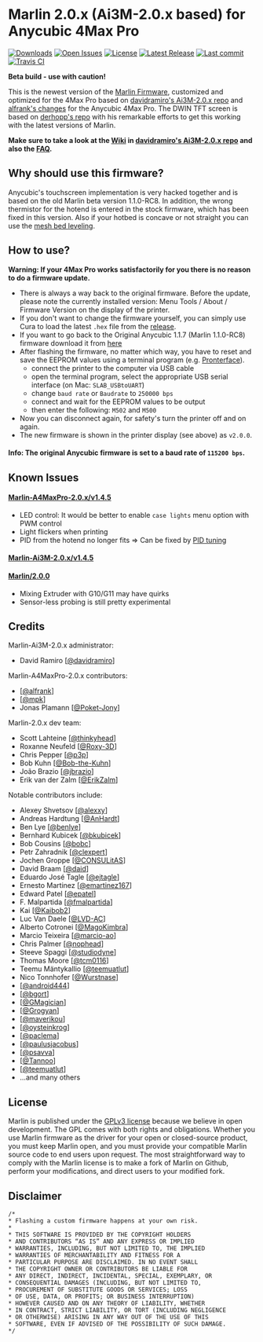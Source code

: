 # Marlin 2.0.x (Ai3M-2.0.x based) for Anycubic 4Max Pro

[![Downloads](https://img.shields.io/github/downloads/Poket-Jony/Marlin-A4MaxPro-2.0.x/total.svg?style=flat)](https://github.com/Poket-Jony/Marlin-A4MaxPro-2.0.x/releases) [![Open Issues](https://img.shields.io/github/issues-raw/Poket-Jony/Marlin-A4MaxPro-2.0.x.svg?style=flat)](https://github.com/Poket-Jony/Marlin-A4MaxPro-2.0.x/issues?q=is%3Aopen+is%3Aissue) [![License](https://img.shields.io/github/license/Poket-Jony/Marlin-A4MaxPro-2.0.x.svg?style=flat)](https://github.com/Poket-Jony/Marlin-A4MaxPro-2.0.x/blob/master/LICENSE) [![Latest Release](https://img.shields.io/github/release/Poket-Jony/Marlin-A4MaxPro-2.0.x.svg?style=flat)](https://github.com/Poket-Jony/Marlin-A4MaxPro-2.0.x/releases/latest/) [![Last commit](https://img.shields.io/github/last-commit/Poket-Jony/Marlin-A4MaxPro-2.0.x.svg?style=flat)](https://github.com/Poket-Jony/Marlin-A4MaxPro-2.0.x/commits/)  [![Travis CI](https://api.travis-ci.org/Poket-Jony/Marlin-A4MaxPro-2.0.x.svg?branch=master)](https://travis-ci.org/Poket-Jony/Marlin-A4MaxPro-2.0.x)  

**Beta build - use with caution!**

This is the newest version of the [Marlin Firmware](https://github.com/MarlinFirmware/Marlin), customized and optimized for the 4Max Pro based on [davidramiro's Ai3M-2.0.x repo](https://github.com/davidramiro/Marlin-Ai3M-2.0.x) and [alfrank's changes](https://drucktipps3d.de/forum/topic/anycubic-4max-pro-marlin-1-1-9-firmware-ai3m-basierend/) for the Anycubic 4Max Pro. The DWIN TFT screen is based on [derhopp's repo](https://github.com/derhopp/Marlin-with-Anycubic-i3-Mega-TFT) with his remarkable efforts to get this working with the latest versions of Marlin.

**Make sure to take a look at the [Wiki](https://github.com/davidramiro/Marlin-Ai3M-2.0.x/wiki/) in [davidramiro's Ai3M-2.0.x repo](https://github.com/davidramiro/Marlin-Ai3M-2.0.x) and also the [FAQ](https://github.com/davidramiro/Marlin-Ai3M-2.0.x/wiki/Frequently-Asked-Questions).**

## Why should use this firmware?
Anycubic's touchscreen implementation is very hacked together and is based on the old Marlin beta version 1.1.0-RC8.
In addition, the wrong thermistor for the hotend is entered in the stock firmware, which has been fixed in this version.
Also if your hotbed is concave or not straight you can use the [mesh bed leveling](https://github.com/davidramiro/Marlin-Ai3M-2.0.x#manual-mesh-bed-leveling).

## How to use?
**Warning: If your 4Max Pro works satisfactorily for you there is no reason to do a firmware update.**

- There is always a way back to the original firmware. Before the update, please note the currently installed version: Menu Tools / About / Firmware Version on the display of the printer.
- If you don't want to change the firmware yourself, you can simply use Cura to load the latest `.hex` file from the [release](https://github.com/Poket-Jony/Marlin-A4MaxPro/releases).
- If you want to go back to the Original Anycubic 1.1.7 (Marlin 1.1.0-RC8) firmware download it from [here](https://drive.google.com/file/d/1FwKHQcOxPabLgirkihu3LnBMuHuZLqZR/view)
- After flashing the firmware, no matter which way, you have to reset and save the EEPROM values using a terminal program (e.g. [Pronterface](https://www.pronterface.com/)).
    - connect the printer to the computer via USB cable
    - open the terminal program, select the appropriate USB serial interface (on Mac: `SLAB_USBtoUART`)
    - change `baud rate` or `Baudrate` to `250000 bps`
    - connect and wait for the EEPROM values to be output
    - then enter the following: `M502` and `M500`
- Now you can disconnect again, for safety's turn the printer off and on again.
- The new firmware is shown in the printer display (see above) as `v2.0.0`.

#### Info: The original Anycubic firmware is set to a baud rate of `115200 bps`.

## Known Issues
#### [Marlin-A4MaxPro-2.0.x/v1.4.5](https://github.com/Poket-Jony/Marlin-A4MaxPro-2.0.x/releases/tag/v1.4.5)
- LED control: It would be better to enable `case lights` menu option with PWM control
- Light flickers when printing
- PID from the hotend no longer fits => Can be fixed by [PID tuning](https://github.com/davidramiro/Marlin-Ai3M-2.0.x/wiki/Calibration#pid-tuning)

#### [Marlin-Ai3M-2.0.x/v1.4.5](https://github.com/davidramiro/Marlin-Ai3M-2.0.x/releases/tag/v1.4.5)

#### [Marlin/2.0.0](https://github.com/MarlinFirmware/Marlin/releases/tag/2.0.0)
- Mixing Extruder with G10/G11 may have quirks
- Sensor-less probing is still pretty experimental

## Credits
Marlin-Ai3M-2.0.x administrator:
- David Ramiro [[@davidramiro](https://github.com/davidramiro)]

Marlin-A4MaxPro-2.0.x contributors:
- [[@alfrank](https://drucktipps3d.de/forum/profile/alfrank/)]
- [[@mpk](https://drucktipps3d.de/forum/profile/mpk/)]
- Jonas Plamann [[@Poket-Jony](https://github.com/Poket-Jony)]

Marlin-2.0.x dev team:
 - Scott Lahteine [[@thinkyhead](https://github.com/thinkyhead)]
 - Roxanne Neufeld [[@Roxy-3D](https://github.com/Roxy-3D)]
 - Chris Pepper [[@p3p](https://github.com/p3p)]
 - Bob Kuhn [[@Bob-the-Kuhn](https://github.com/Bob-the-Kuhn)]
 - João Brazio [[@jbrazio](https://github.com/jbrazio)]
 - Erik van der Zalm [[@ErikZalm](https://github.com/ErikZalm)]

Notable contributors include:
 - Alexey Shvetsov [[@alexxy](https://github.com/alexxy)]
 - Andreas Hardtung [[@AnHardt](https://github.com/AnHardt)]
 - Ben Lye [[@benlye](https://github.com/benlye)]
 - Bernhard Kubicek [[@bkubicek](https://github.com/bkubicek)]
 - Bob Cousins [[@bobc](https://github.com/bobc)]
 - Petr Zahradnik [[@clexpert](https://github.com/clexpert)]
 - Jochen Groppe [[@CONSULitAS](https://github.com/CONSULitAS)]
 - David Braam [[@daid](https://github.com/daid)]
 - Eduardo José Tagle [[@ejtagle](https://github.com/ejtagle)]
 - Ernesto Martinez [[@emartinez167](https://github.com/emartinez167)]
 - Edward Patel [[@epatel](https://github.com/epatel)]
 - F. Malpartida [[@fmalpartida](https://github.com/fmalpartida)]
 - Kai [[@Kaibob2](https://github.com/Kaibob2)]
 - Luc Van Daele [[@LVD-AC](https://github.com/LVD-AC)]
 - Alberto Cotronei [[@MagoKimbra](https://github.com/MagoKimbra)]
 - Marcio Teixeira [[@marcio-ao](https://github.com/marcio-ao)]
 - Chris Palmer [[@nophead](https://github.com/nophead)]
 - Steeve Spaggi [[@studiodyne](https://github.com/studiodyne)]
 - Thomas Moore [[@tcm0116](https://github.com/tcm0116)]
 - Teemu Mäntykallio [[@teemuatlut](https://github.com/teemuatlut)]
 - Nico Tonnhofer [[@Wurstnase](https://github.com/Wurstnase)]
 - [[@android444](https://github.com/android444)]
 - [[@bgort](https://github.com/bgort)]
 - [[@GMagician](https://github.com/GMagician)]
 - [[@Grogyan](https://github.com/Grogyan)]
 - [[@maverikou](https://github.com/maverikou)]
 - [[@oysteinkrog](https://github.com/oysteinkrog)]
 - [[@paclema](https://github.com/paclema)]
 - [[@paulusjacobus](https://github.com/paulusjacobus)]
 - [[@psavva](https://github.com/psavva)]
 - [[@Tannoo](https://github.com/Tannoo)]
 - [[@teemuatlut](https://github.com/teemuatlut)]
 - ...and many others

## License
Marlin is published under the [GPLv3 license](https://github.com/MarlinFirmware/Marlin/blob/1.0.x/COPYING.md) because we believe in open development. The GPL comes with both rights and obligations. Whether you use Marlin firmware as the driver for your open or closed-source product, you must keep Marlin open, and you must provide your compatible Marlin source code to end users upon request. The most straightforward way to comply with the Marlin license is to make a fork of Marlin on Github, perform your modifications, and direct users to your modified fork.

## Disclaimer
```
/*
* Flashing a custom firmware happens at your own risk.
*
* THIS SOFTWARE IS PROVIDED BY THE COPYRIGHT HOLDERS
* AND CONTRIBUTORS “AS IS” AND ANY EXPRESS OR IMPLIED
* WARRANTIES, INCLUDING, BUT NOT LIMITED TO, THE IMPLIED
* WARRANTIES OF MERCHANTABILITY AND FITNESS FOR A
* PARTICULAR PURPOSE ARE DISCLAIMED. IN NO EVENT SHALL
* THE COPYRIGHT OWNER OR CONTRIBUTORS BE LIABLE FOR
* ANY DIRECT, INDIRECT, INCIDENTAL, SPECIAL, EXEMPLARY, OR
* CONSEQUENTIAL DAMAGES (INCLUDING, BUT NOT LIMITED TO,
* PROCUREMENT OF SUBSTITUTE GOODS OR SERVICES; LOSS
* OF USE, DATA, OR PROFITS; OR BUSINESS INTERRUPTION)
* HOWEVER CAUSED AND ON ANY THEORY OF LIABILITY, WHETHER
* IN CONTRACT, STRICT LIABILITY, OR TORT (INCLUDING NEGLIGENCE
* OR OTHERWISE) ARISING IN ANY WAY OUT OF THE USE OF THIS
* SOFTWARE, EVEN IF ADVISED OF THE POSSIBILITY OF SUCH DAMAGE.
*/
```
